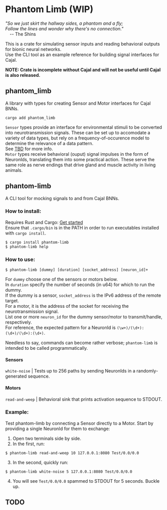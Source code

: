 # Phantom Limb (WIP)
*"So we just skirt the hallway sides, a phantom and a fly; <br> Follow the lines and wonder why there's no connection."* <br>
&emsp;-- The Shins

This is a crate for simulating sensor inputs and reading behavioral outputs for bionic neural networks. <br>
Use the CLI tool as an example reference for building signal interfaces for Cajal. <br>

**NOTE: Crate is incomplete without Cajal and will not be useful until Cajal is also released.**
## phantom_limb
A library with types for creating Sensor and Motor interfaces for Cajal BNNs. <br>
```
cargo add phantom_limb
```
`Sensor` types provide an interface for environmental stimuli to be converted into neurotransmission signals.
These can be set up to accomodate a variety of data types, but rely on a frequency-of-occurence model to determine
the relevance of a data pattern. <br> See [TBD](https://cajal.io/theory/signals) for more info. <br>
`Motor` types receive behavioral (ouput) signal impulses in the form of NeuronIds, translating them into some practical action.
These serve the same role as nerve endings that drive gland and muscle activity in living animals. <br>

## phantom-limb
A CLI tool for mocking signals to and from Cajal BNNs.
### How to install:
Requires Rust and Cargo: [Get started](https://www.rust-lang.org/learn/get-started) <br>
Ensure that `.cargo/bin` is in the PATH in order to run executables installed with `cargo install`. <br>
```
$ cargo install phantom-limb
$ phantom-limb help
```
### How to use:
```
$ phantom-limb [dummy] [duration] [socket_address] [neuron_id]+
```
For `dummy` choose one of the sensors or motors below. <br>
In `duration` specify the number of seconds (in u64) for which to run the dummy. <br>
If the dummy is a sensor, `socket_address` is the IPv6 address of the remote target. <br>
For a motor, it is the address of the socket for receiving the neurotransmission signal. <br>
List one or more `neuron_id` for the dummy sensor/motor to transmit/handle, respectively. <br>
For reference, the expected pattern for a NeuronId is `(\w+)/(\d+):(\d+)/(\d+):(\d+)`. 

Needless to say, commands can become rather verbose; `phantom-limb` is intended to be called programmatically. <br>

#### Sensors
`white-noise`     | Tests up to 256 paths by sending NeuronIds in a randomly-generated sequence.
#### Motors
`read-and-weep`   | Behavioral sink that prints activation sequence to STDOUT.
### Example:
Test phantom-limb by connecting a Sensor directly to a Motor. Start by providing a single NeuronId for them to exchange:
1. Open two terminals side by side.
2. In the first, run:
```
$ phantom-limb read-and-weep 10 127.0.0.1:8080 Test/0.0/0.0
```
3. In the second, quickly run:
```
$ phantom-limb white-noise 5 127.0.0.1:8080 Test/0.0/0.0
```
4. You will see `Test/0.0/0.0` spammed to STDOUT for 5 seconds. Buckle up.

## TODO

